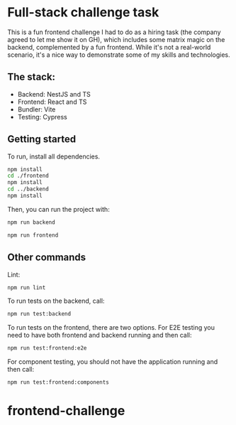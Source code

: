 # Full-stack challenge task

This is a fun frontend challenge I had to do as a hiring task (the company agreed to let me show it on GH), which includes some matrix magic on the backend, complemented by a fun frontend. While it's not a real-world scenario, it's a nice way to demonstrate some of my skills and technologies.

## The stack:

- Backend: NestJS and TS
- Frontend: React and TS
- Bundler: Vite
- Testing: Cypress

## Getting started

To run, install all dependencies.

```bash
npm install
cd ./frontend
npm install
cd ../backend
npm install
```

Then, you can run the project with:

```bash
npm run backend
```

```bash
npm run frontend
```

## Other commands

Lint:

```bash
npm run lint
```

To run tests on the backend, call:

```bash
npm run test:backend
```

To run tests on the frontend, there are two options.
For E2E testing you need to have both frontend and backend running and then call:

```bash
npm run test:frontend:e2e
```

For component testing, you should not have the application running and then call:

```bash
npm run test:frontend:components
```
# frontend-challenge
